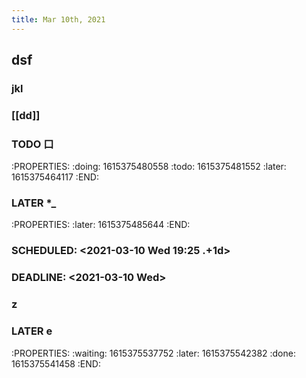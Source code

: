 ```yaml
---
title: Mar 10th, 2021
---
```


## dsf
### jkl
### [[dd]]
### TODO 口
:PROPERTIES:
:doing: 1615375480558
:todo: 1615375481552
:later: 1615375464117
:END:
### LATER *_
:PROPERTIES:
:later: 1615375485644
:END:
### SCHEDULED: <2021-03-10 Wed 19:25 .+1d>
### DEADLINE: <2021-03-10 Wed>
### z
### LATER e
:PROPERTIES:
:waiting: 1615375537752
:later: 1615375542382
:done: 1615375541458
:END:
###
